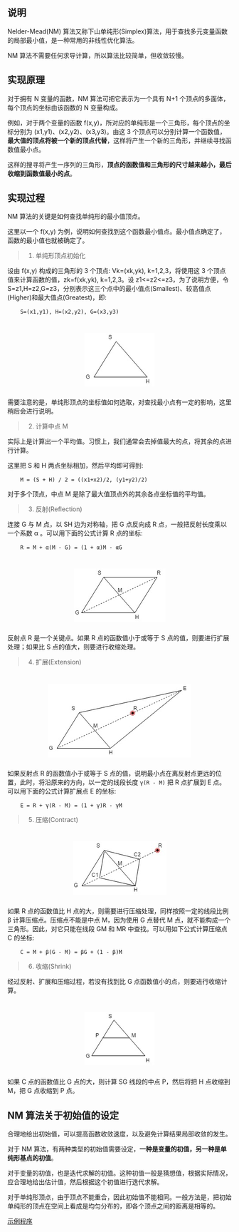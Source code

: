 
## 说明

Nelder-Mead(NM) 算法又称下山单纯形(Simplex)算法，用于查找多元变量函数的局部最小值，是一种常用的非线性优化算法。

NM 算法不需要任何求导计算，所以算法比较简单，但收敛较慢。


## 实现原理

对于拥有 N 变量的函数，NM 算法可把它表示为一个具有 N+1 个顶点的多面体，每个顶点的坐标由该函数的 N 变量构成。

例如，对于两个变量的函数 f(x,y)，所对应的单纯形是一个三角形，每个顶点的坐标分别为 (x1,y1)、(x2,y2)、(x3,y3)。由这 3 个顶点可以分别计算一个函数值，**最大值的顶点将被一个新的顶点代替**，这样将产生一个新的三角形，并继续寻找函数值最小点。

这样的搜寻将产生一序列的三角形，**顶点的函数值和三角形的尺寸越来越小，最后收缩到函数值最小的点**。


## 实现过程

NM 算法的关键是如何查找单纯形的最小值顶点。

这里以一个 f(x,y) 为例，说明如何查找到这个函数最小值点。最小值点确定了，函数的最小值也就被确定了。

> 1. 单纯形顶点初始化

设由 f(x,y) 构成的三角形的 3 个顶点: Vk=(xk,yk), k=1,2,3，将使用这 3 个顶点值来计算函数的值，zk=f(xk,yk), k=1,2,3。设 z1<=z2<=z3，为了说明方便，令 S=z1,H=z2,G=z3，分别表示这三个点中的最小值点(Smallest)、较高值点(Higher)和最大值点(Greatest)，即:
```
    S=(x1,y1), H=(x2,y2), G=(x3,y3)
```

<h1 align="center">
    <img width="156" height="120" src="img/NM-1.jpg">
</h1>

需要注意的是，单纯形顶点的坐标值如何选取，对查找最小点有一定的影响，这里稍后会进行说明。

> 2. 计算中点 M

实际上是计算出一个平均值。习惯上，我们通常会去掉值最大的点，将其余的点进行计算。

这里把 S 和 H 两点坐标相加，然后平均即可得到:
```
    M = (S + H) / 2 = ((x1+x2)/2, (y1+y2)/2)
```
对于多个顶点，中点 M 是除了最大值顶点外的其余各点坐标值的平均值。

> 3. 反射(Reflection)

连接 G 与 M 点，以 SH 边为对称轴，把 G 点反向成 R 点，一般把反射长度乘以一个系数 α 。可以用下面的公式计算 R 点的坐标:
```
    R = M + α(M - G) = (1 + α)M - αG
```

<h1 align="center">
    <img width="205" height="120" src="img/NM-2.jpg">
</h1>

反射点 R 是一个关键点。如果 R 点的函数值小于或等于 S 点的值，则要进行扩展处理；如果比 S 点的值大，则要进行收缩处理。

> 4. 扩展(Extension)

<h1 align="center">
    <img width="323" height="165" src="img/NM-3.jpg">
</h1>

如果反射点 R 的函数值小于或等于 S 点的值，说明最小点在离反射点更远的位置，此时，将沿原来的方向，以一定的线段长度 `γ(R - M)` 把 R 点扩展到 E 点。可以用下面的公式计算扩展点 E 的坐标:
```
    E = R + γ(R - M) = (1 + γ)R - γM
```

> 5. 压缩(Contract)

<h1 align="center">
    <img width="211" height="120" src="img/NM-4.jpg">
</h1>

如果 R 点的函数值比 H 点的大，则需要进行压缩处理，同样按照一定的线段比例 β 计算压缩点。压缩点不能是中点 M，因为使用 G 点替代 M 点，就不能构成一个三角形。因此，对它只能在线段 GM 和 MR 中查找。可以用如下公式计算压缩点 C 的坐标:
```
    C = M + β(G - M) = βG + (1 - β)M
```

> 6. 收缩(Shrink)

经过反射、扩展和压缩过程，若没有找到比 G 点函数值小的点，则要进行收缩计算。

<h1 align="center">
    <img width="156" height="120" src="img/NM-5.jpg">
</h1>

如果 C 点的函数值比 G 点的大，则计算 SG 线段的中点 P，然后将把 H 点收缩到 M，把 G 点收缩到 P 点。


## NM 算法关于初始值的设定

合理地给出初始值，可以提高函数收敛速度，以及避免计算结果局部收敛的发生。

对于 NM 算法，有两种类型的初始值需要设定，**一种是变量的初值，另一种是单纯形基点的初值**。

对于变量的初值，也是迭代求解的初值。这种初值一般是猜想值，根据实际情况，应合理地给出估计值，然后根据这个初值进行迭代求解。

对于单纯形顶点，由于顶点不能重合，因此初始值不能相同。一般方法是，把初始单纯形的顶点在空间上看成是均匀分布的，即各个顶点之间的距离是相等的。

[示例程序](code/nelder_mead.c)
